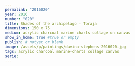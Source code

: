 ```yaml
---
permalink: "2016020"
year: 2016
number: "020"
title: Shades of the archipelago - Toraja
dimensions: 150 x 75
medium: acrylic charcoal marine charts collage on canvas
show_in_home: true #true or empty
publish: # notyet or blank
image: /assets/p/paintings/davina-stephens-2016020.jpg
tags: acrylic charcoal marine-charts collage canvas
serie:
---
```

